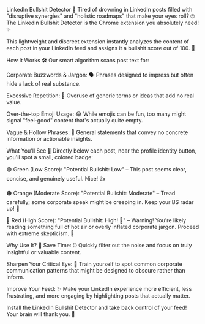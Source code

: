 LinkedIn Bullshit Detector 💩
Tired of drowning in LinkedIn posts filled with "disruptive synergies" and "holistic roadmaps" that make your eyes roll? 🙄 The LinkedIn Bullshit Detector is the Chrome extension you absolutely need! ✨

This lightweight and discreet extension instantly analyzes the content of each post in your LinkedIn feed and assigns it a bullshit score out of 100. 💯

How It Works 🛠️
Our smart algorithm scans post text for:

Corporate Buzzwords & Jargon: 🗣️ Phrases designed to impress but often hide a lack of real substance.

Excessive Repetition: 🔁 Overuse of generic terms or ideas that add no real value.

Over-the-top Emoji Usage: 😂 While emojis can be fun, too many might signal "feel-good" content that's actually quite empty.

Vague & Hollow Phrases: 🤔 General statements that convey no concrete information or actionable insights.

What You'll See 👀
Directly below each post, near the profile identity button, you'll spot a small, colored badge:

🟢 Green (Low Score): "Potential Bullshit: Low" – This post seems clear, concise, and genuinely useful. Nice! 👍

🟠 Orange (Moderate Score): "Potential Bullshit: Moderate" – Tread carefully; some corporate speak might be creeping in. Keep your BS radar up! 📡

🔴 Red (High Score): "Potential Bullshit: High! 🚩" – Warning! You're likely reading something full of hot air or overly inflated corporate jargon. Proceed with extreme skepticism. 🛑

Why Use It? 🤔
Save Time: ⏰ Quickly filter out the noise and focus on truly insightful or valuable content.

Sharpen Your Critical Eye: 🧐 Train yourself to spot common corporate communication patterns that might be designed to obscure rather than inform.

Improve Your Feed: ✨ Make your LinkedIn experience more efficient, less frustrating, and more engaging by highlighting posts that actually matter.

Install the LinkedIn Bullshit Detector and take back control of your feed! Your brain will thank you. 🧠
